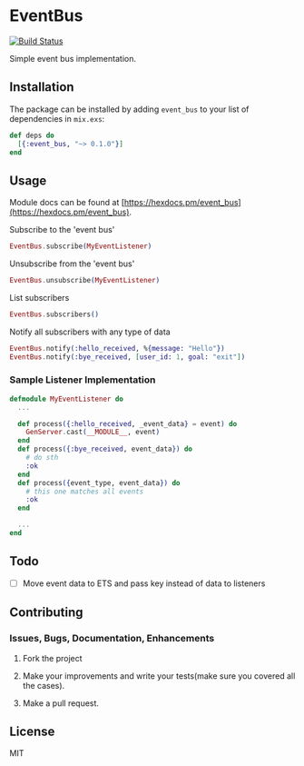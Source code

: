 # EventBus

[![Build Status](https://travis-ci.org/mustafaturan/event_bus.svg?branch=master)](https://travis-ci.org/mustafaturan/event_bus)

Simple event bus implementation.

## Installation

The package can be installed by adding `event_bus` to your list of dependencies in `mix.exs`:

```elixir
def deps do
  [{:event_bus, "~> 0.1.0"}]
end
```

## Usage

Module docs can be found at [https://hexdocs.pm/event_bus](https://hexdocs.pm/event_bus).

Subscribe to the 'event bus'
```elixir
EventBus.subscribe(MyEventListener)
```

Unsubscribe from the 'event bus'
```elixir
EventBus.unsubscribe(MyEventListener)
```

List subscribers
```elixir
EventBus.subscribers()
```

Notify all subscribers with any type of data
```elixir
EventBus.notify(:hello_received, %{message: "Hello"})
EventBus.notify(:bye_received, [user_id: 1, goal: "exit"])
```

### Sample Listener Implementation

```elixir
defmodule MyEventListener do
  ...

  def process({:hello_received, _event_data} = event) do
    GenServer.cast(__MODULE__, event)
  end
  def process({:bye_received, event_data}) do
    # do sth
    :ok
  end
  def process({event_type, event_data}) do
    # this one matches all events
    :ok
  end

  ...
end
```

## Todo

- [ ] Move event data to ETS and pass key instead of data to listeners

## Contributing

### Issues, Bugs, Documentation, Enhancements

1. Fork the project

2. Make your improvements and write your tests(make sure you covered all the cases).

3. Make a pull request.

## License

MIT
